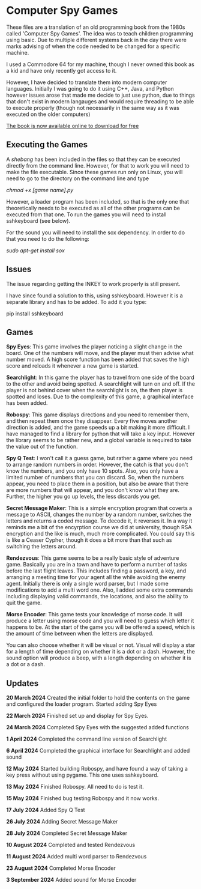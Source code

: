 # Computer Spy Games

These files are a translation of an old programming book from the 1980s
called 'Computer Spy Games'. The idea was to teach children programming
using basic. Due to multiple different systems back in the day there were marks
advising of when the code needed to be changed for a specific machine.

I used a Commodore 64 for my machine, though I never owned this book as a kid
and have only recently got access to it.

However, I have decided to translate them into modern computer languages. Initially
I was going to do it using C++, Java, and Python however issues arose that made me
decide to just use python, due to things that don't exist in modern langauges and would
require threading to be able to execute properly (though not necessarily in the same way
as it was executed on the older computers)

[The book is now available online to download for free](https://archive.org/details/Computer_Spy_Games)

## Executing the Games

A *shebang* has been included in the files so that they can be executed directly from the
command line. However, for that to work you will need to make the file executable. Since these
games run only on Linux, you will need to go to the directory on the command line and type

*chmod +x [game name].py*

However, a loader program has been included, so that is the only one that theoretically needs to be
executed as all of the other programs can be executed from that one.
To run the games you will need to install sshkeyboard (see below).

For the sound you will need to install the sox dependency. In order to do that you need to do the following:

*sudo apt-get install sox*

## Issues
The issue regarding getting the INKEY to work properly is still present.

I have since found a solution to this, using sshkeyboard. However it is a separate library and has to be added. To add it you type:

pip install sshkeyboard

## Games

**Spy Eyes**: This game involves the player noticing a slight change in the
board. One of the numbers will move, and the player must then advise what
number moved. A high score function has been added that saves the high score
and reloads it whenever a new game is started.

**Searchlight**: In this game the player has to travel from one side of the
board to the other and avoid being spotted. A searchlight will turn on and off.
If the player is not behind cover when the searchlight is on, the then player
is spotted and loses. Due to the complexity of this game, a graphical interface
has been added.

**Robospy**: This game displays directions and you need to remember them, and then repeat them once
they disappear. Every five moves another direction is added, and the game speeds up a bit making it
more difficult. I have managed to find a library for python that will take a key input. However the
library seems to be rather new, and a global variable is required to take the value out of the function.

**Spy Q Test**: I won't call it a guess game, but rather a game where you need to arrange random numbers
in order. However, the catch is that you don't know the numbers, and you only have 10 spots. Also, you
only have a limited number of numbers that you can discard. So, when the numbers appear, you need to
place them in a position, but also be aware that there are more numbers that will appear, and you don't
know what they are. Further, the higher you go up levels, the less discards you get.

**Secret Message Maker**: This is a simple encryption program that coverts a message to ASCII, changes the
number by a random number, switches the letters and returns a coded message. To decode it, it reverses it.
In a way it reminds me a bit of the encyrption course we did at university, though RSA encryption and the like
is much, much more complicated. You could say this is like a Ceaser Cypher, though it does a bit more than that
such as switching the letters around.

**Rendezvous**: This game seems to be a really basic style of adventure game. Basically you are in a town and
have to perform a number of tasks before the last flight leaves. This includes finding a password, a key, and
arranging a meeting time for your agent all the while avoiding the enemy agent. Initially there is only a 
single word parser, but I made some modifications to add a multi word one. Also, I added some extra commands 
including displaying valid commands, the locations, and also the ability to quit the game.

**Morse Encoder**: This game tests your knowledge of morse code. It will produce a letter using morse code and 
you will need to guess which letter it happens to be. At the start of the game you will be offered a speed, 
which is the amount of time between when the letters are displayed.

You can also choose whether it will be visual or not. Visual will display a star for a length of time depending
on whether it is a dot or a dash. However, the sound option will produce a beep, with a length depending on
whether it is a dot or a dash.

## Updates
**20 March 2024**
Created the initial folder to hold the contents on the game and configured the loader program.
Started adding Spy Eyes

**22 March 2024**
Finished set up and display for Spy Eyes.

**24 March 2024**
Completed Spy Eyes with the suggested added functions

**1 April 2024**
Completed the command line version of Searchlight

**6 April 2024**
Completed the graphical interface for Searchlight and added sound

**12 May 2024**
Started building Robospy, and have found a way of taking a key press without
using pygame. This one uses sshkeyboard.

**13 May 2024**
Finished Robospy. All need to do is test it.

**15 May 2024**
Finished bug testing Robospy and it now works.

**17 July 2024**
Added Spy Q Test

**26 July 2024**
Adding Secret Message Maker

**28 July 2024**
Completed Secret Message Maker

**10 August 2024**
Completed and tested Rendezvous

**11 August 2024**
Added multi word parser to Rendezvous

**23 August 2024**
Completed Morse Encoder

**3 September 2024**
Added sound for Morse Encoder